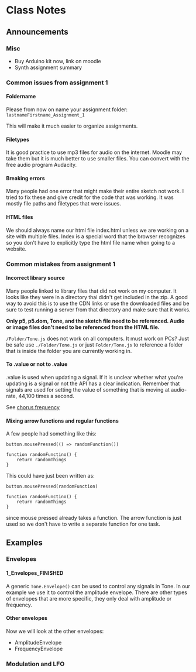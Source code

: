 # Class Notes 

## Announcements 

### Misc

* Buy Arduino kit now, link on moodle
* Synth assignment summary 

### Common issues from assignment 1 

#### Foldername

Please from now on name your assignment folder: `lastnameFirstname_Assignment_1`

This will make it much easier to organize assignments. 

#### Filetypes 

It is good practice to use mp3 files for audio on the internet. Moodle may take them but it is much better to use smaller files. You can convert with the free audio program Audacity. 

#### Breaking errors 

Many people had one error that might make their entire sketch not work. I tried to fix these and give credit for the code that was working. It was mostly file paths and filetypes that were issues. 

#### HTML files

We should always name our html file index.html unless we are working on a site with multiple files. Index is a special word that the browser recognizes so you don't have to explicitly type the html file name when going to a website. 

### Common mistakes from assignment 1 

#### Incorrect library source 

Many people linked to library files that did not work on my computer. It looks like they were in a directory thai didn't get included in the zip. A good way to avoid this is to use the CDN links or use the downloaded files and be sure to test running a server from that directory and make sure that it works. 

**Only p5, p5.dom, Tone, and the sketch file need to be referenced. Audio or image files don't need to be referenced from the HTML file.**

`/Folder/Tone.js` does not work on all computers. It must work on PCs? Just be safe use `./Folder/Tone.js` or just `Folder/Tone.js` to reference a folder that is inside the folder you are currently working in. 

#### To .value or not to .value 

.value is used when updating a signal. If it is unclear whether what you're updating is a signal or not the API has a clear indication. Remember that signals are used for setting the value of something that is moving at audio-rate, 44,100 times a second. 

See [chorus frequency](https://tonejs.github.io/docs/r11/Chorus#frequency)

#### Mixing arrow functions and regular functions 

A few people had something like this: 

```
button.mousePressed(() => randomFunction())

function randomFunctino() {
	return randomThings 
}
```

This could have just been written as: 

```
button.mousePressed(randomFunction)

function randomFunctino() {
	return randomThings 
}
```

since mouse pressed already takes a function. The arrow function is just used so we don't have to write a separate function for one task.

## Examples

### Envelopes 

#### 1_Envelopes_FINISHED

A generic `Tone.Envelope()` can be used to control any signals in Tone. In our example we use it to control the amplitude envelope. There are other types of envelopes that are more specific, they only deal with amplitude or frequency. 

#### Other envelopes 

Now we will look at the other envelopes: 

* AmplitudeEnvelope
* FrequencyEnvelope 

### Modulation and LFO

